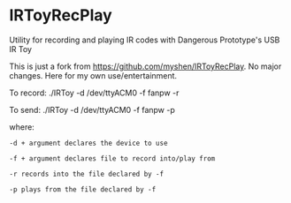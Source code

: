 # IRToyRecPlay

Utility for recording and playing IR codes with Dangerous Prototype's USB IR Toy

This is just a fork from https://github.com/myshen/IRToyRecPlay.  No major changes.  Here for my own use/entertainment.

To record: ./IRToy -d /dev/ttyACM0 -f fanpw -r

To send: ./IRToy -d /dev/ttyACM0 -f fanpw -p

where:

    -d + argument declares the device to use

    -f + argument declares file to record into/play from

    -r records into the file declared by -f

    -p plays from the file declared by -f
    

